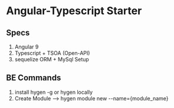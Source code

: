 # Angular-Typescript Starter

## Specs
1. Angular 9
2. Typescript + TSOA (Open-API)
3. sequelize ORM + MySql Setup


## BE Commands
1. install hygen -g or hygen locally
2. Create Module --> hygen module new --name={module_name} 
